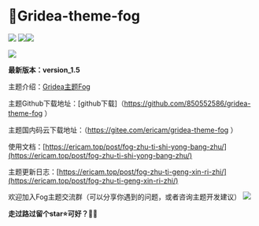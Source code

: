 # 💖Gridea-theme-fog

<img src="https://ericamblog.oss-cn-shanghai.aliyuncs.com/2020/20201213.png">
<img src="https://ericamblog.oss-cn-shanghai.aliyuncs.com/2020/QQ%E5%9B%BE%E7%89%8720201213004926.png" 

![](https://ericamblog.oss-cn-shanghai.aliyuncs.com/2021/20210706211900.png)

![](https://ericamblog.oss-cn-shanghai.aliyuncs.com/2021/20220307203826.png)

**最新版本：version_1.5**

主题介绍：[Gridea主题Fog](<https://ericam.top/post/gridea-zhu-ti-fog-geng-xin-ri-zhi/> )

主题Github下载地址：[github下载]（<https://github.com/850552586/gridea-theme-fog> ）

主题国内码云下载地址：（<https://gitee.com/ericam/gridea-theme-fog> ）

使用文档：[https://ericam.top/post/fog-zhu-ti-shi-yong-bang-zhu/](https://ericam.top/post/fog-zhu-ti-shi-yong-bang-zhu/)

主题更新日志：[https://ericam.top/post/fog-zhu-ti-geng-xin-ri-zhi/](https://ericam.top/post/fog-zhu-ti-geng-xin-ri-zhi/)

欢迎加入Fog主题交流群（可以分享你遇到的问题，或者咨询主题开发建议）
<img  src="https://ericamblog.oss-cn-shanghai.aliyuncs.com/GrideaFog/qrcode_1594635464040.jpg">

**走过路过留个star⭐️可好？🤒😎**











